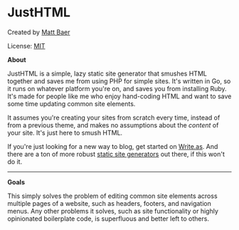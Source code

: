 JustHTML
========
Created by [Matt Baer](https://baer.works)

License: [MIT](LICENSE)

**About**

JustHTML is a simple, lazy static site generator that smushes HTML together and saves me from using PHP for simple sites. It's written in Go, so it runs on whatever platform you're on, and saves you from installing Ruby. It's made for people like me who enjoy hand-coding HTML and want to save some time updating common site elements.

It assumes you're creating your sites from scratch every time, instead of from a previous theme, and makes no assumptions about the _content_ of your site. It's just here to smush HTML.

If you're just looking for a new way to blog, get started on [Write.as](https://write.as). And there are a ton of more robust [static site generators](https://www.staticgen.com/) out there, if this won't do it.

---

**Goals**

This simply solves the problem of editing common site elements across multiple pages of a website, such as headers, footers, and navigation menus. Any other problems it solves, such as site functionality or highly opinionated boilerplate code, is superfluous and better left to others.
